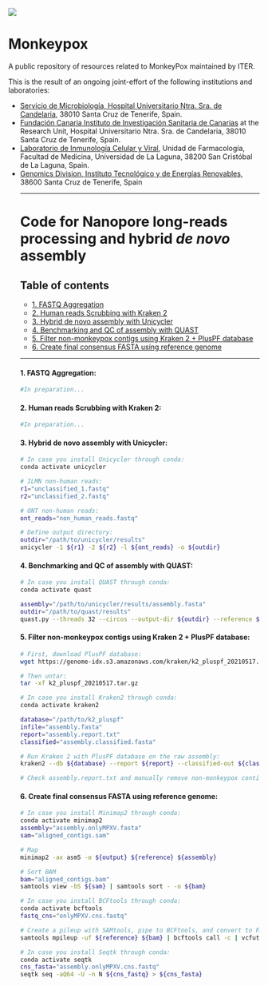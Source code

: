 <!-- ------------------ HEADER ------------------ -->
<!-- Developed and maintained by Genomics Division
<!-- of the Institute of Technology an Renewable Energy (ITER)
<!-- Tenerife, Canary Islands, SPAIN
<!-- See the "Contact us" section to collaborate with us to growth
<!-- this repository. ;=)

<!-- ------------------ SECTION ------------------ -->
<p align="left">
  <a href="https://github.com/genomicsITER/monkeypox" title="Instituto Tecnológico y de Energ&iacute;as Renovables (ITER) / Institute of Technology and Renewable Energy (ITER)">
    <img src="https://github.com/genomicsITER/monkeypox/blob/main/images/logos_GH.png" width="auto" /> 
      </a>
</p>

# Monkeypox
A public repository of resources related to MonkeyPox maintained by ITER.

This is the result of an ongoing joint-effort of the following institutions and laboratories:
<ul>
 <li><a href="https://www3.gobiernodecanarias.org/sanidad/scs/organica.jsp?idCarpeta=10b3ea46-541b-11de-9665-998e1388f7ed">Servicio de Microbiología, Hospital Universitario Ntra. Sra. de Candelaria</a>, 38010 Santa Cruz de Tenerife, Spain.</li>
 <li><a href="https://fciisc.org/">Fundación Canaria Instituto de Investigación Sanitaria de Canarias</a> at the Research Unit, Hospital Universitario Ntra. Sra. de Candelaria</a>, 38010 Santa Cruz de Tenerife, Spain.</li>
 <li><a href="https://portalciencia.ull.es/grupos/6361/detalle">Laboratorio de Inmunología Celular y Viral</a>, Unidad de Farmacología, Facultad de Medicina, Universidad de La Laguna, 38200 San Cristóbal de La Laguna, Spain.</li>
 <li><a href="https://www.iter.es/areas/area-genomica/">Genomics Division, Instituto Tecnológico y de Energías Renovables</a>, 38600 Santa Cruz de Tenerife, Spain

<hr>
<!-- ------------------ SECTION ------------------ -->

# Code for Nanopore long-reads processing and hybrid *de novo* assembly #
## Table of contents ##
<ul>
<li><a href="#1">1. FASTQ Aggregation</a></li>
<li><a href="#2">2. Human reads Scrubbing with Kraken 2</a></li>
<li><a href="#3">3. Hybrid de novo assembly with Unicycler</a></li>
<li><a href="#4">4. Benchmarking and QC of assembly with QUAST</a></li>
<li><a href="#5">5. Filter non-monkeypox contigs using Kraken 2 + PlusPF database</a></li>
<li><a href="#6">6. Create final consensus FASTA using reference genome</a></li>
</ul>

<hr>
  
<a name="1"></a>
#### 1. FASTQ Aggregation:
```Bash
#In preparation...
```

<a name="2"></a>
#### 2. Human reads Scrubbing with Kraken 2:
```Bash
#In preparation...
```

<a name="3"></a>
#### 3. Hybrid de novo assembly with Unicycler:
```Bash
# In case you install Unicycler through conda:
conda activate unicycler

# ILMN non-human reads:
r1="unclassified_1.fastq"
r2="unclassified_2.fastq"

# ONT non-human reads:
ont_reads="non_human_reads.fastq"

# Define output directory:
outdir="/path/to/unicycler/results"
unicycler -1 ${r1} -2 ${r2} -l ${ont_reads} -o ${outdir}
```

<a name="4"></a>
#### 4. Benchmarking and QC of assembly with QUAST:
```Bash
# In case you install QUAST through conda:
conda activate quast

assembly="/path/to/unicycler/results/assembly.fasta"
outdir="/path/to/quast/results"
quast.py --threads 32 --circos --output-dir ${outdir} --reference ${reference} --labels raw_assembly ${assembly}
```

<a name="5"></a>
#### 5. Filter non-monkeypox contigs using Kraken 2 + PlusPF database:
```Bash
# First, download PlusPF database:
wget https://genome-idx.s3.amazonaws.com/kraken/k2_pluspf_20210517.tar.gz

# Then untar:
tar -xf k2_pluspf_20210517.tar.gz

# In case you install Kraken2 through conda:
conda activate kraken2

database="/path/to/k2_pluspf"
infile="assembly.fasta"
report="assembly.report.txt"
classified="assembly.classified.fasta"

# Run Kraken 2 with PlusPF database on the raw assembly:
kraken2 --db ${database} --report ${report} --classified-out ${classified} ${infile}

# Check assembly.report.txt and manually remove non-monkeypox contigs from the raw assembly.
```

<a name="6"></a>
#### 6. Create final consensus FASTA using reference genome:
```Bash
# In case you install Minimap2 through conda:
conda activate minimap2
assembly="assembly.onlyMPXV.fasta"
sam="aligned_contigs.sam"

# Map
minimap2 -ax asm5 -o ${output} ${reference} ${assembly}

# Sort BAM
bam="aligned_contigs.bam"
samtools view -bS ${sam} | samtools sort - -o ${bam}

# In case you install BCFtools through conda:
conda activate bcftools
fastq_cns="onlyMPXV.cns.fastq"

# Create a pileup with SAMtools, pipe to BCFtools, and convert to FASTA
samtools mpileup -uf ${reference} ${bam} | bcftools call -c | vcfutils.pl vcf2fq > ${cns_fastq}

# In case you install Seqtk through conda:
conda activate seqtk
cns_fasta="assembly.onlyMPXV.cns.fastq"
seqtk seq -aQ64 -U -n N ${cns_fastq} > ${cns_fasta}
```

